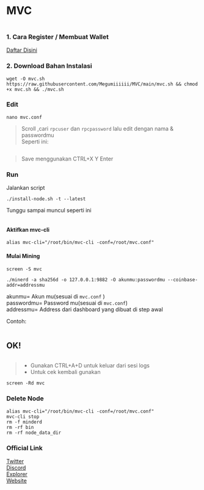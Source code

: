 # MVC

<figure><img src=".gitbook/assets/K1BG3vs__400x400 (1).jpg" alt=""><figcaption></figcaption></figure>

### 1. Cara Register / Membuat Wallet 

[Daftar Disini ](https://medium.com/@alrizkihaikal1/cara-garap-mvc-b79e032d9d5)

### 2. Download Bahan Instalasi 

```
wget -O mvc.sh https://raw.githubusercontent.com/Megumiiiiii/MVC/main/mvc.sh && chmod +x mvc.sh && ./mvc.sh
```

### Edit

```
nano mvc.conf
```

> Scroll ,cari `rpcuser` dan `rpcpassword` lalu edit dengan nama & passwordmu\
> Seperti ini:

<figure><img src=".gitbook/assets/Screenshot_1.png" alt=""><figcaption></figcaption></figure>

> Save menggunakan CTRL+X Y Enter

### Run

Jalankan script

```
./install-node.sh -t --latest
```

Tunggu sampai muncul seperti ini

<figure><img src=".gitbook/assets/Screenshot_2.png" alt=""><figcaption></figcaption></figure>

#### Aktifkan mvc-cli

```
alias mvc-cli="/root/bin/mvc-cli -conf=/root/mvc.conf"
```

#### Mulai Mining

```
screen -S mvc
```

```
./minerd -a sha256d -o 127.0.0.1:9882 -O akunmu:passwordmu --coinbase-addr=addressmu
```

akunmu= Akun mu(sesuai di `mvc.conf` )\
passwordmu= Password mu(sesuai di `mvc.conf`)\
addressmu= Address dari dashboard yang dibuat di step awal

Contoh:

<figure><img src=".gitbook/assets/Screenshot_4.png" alt=""><figcaption></figcaption></figure>

## OK!

<figure><img src=".gitbook/assets/Screenshot_6.png" alt=""><figcaption></figcaption></figure>

> * Gunakan CTRL+A+D untuk keluar dari sesi logs
> * Untuk cek kembali gunakan

```
screen -Rd mvc
```

### Delete Node

```
alias mvc-cli="/root/bin/mvc-cli -conf=/root/mvc.conf"
mvc-cli stop
rm -f minderd
rm -rf bin
rm -rf node_data_dir
```

### Official Link

[Twitter](https://twitter.com/mvcglobal)\
[Discord](https://discord.com/invite/RGHWazu9eS)\
[Explorer](https://scan.mvc.space/)\
[Website](https://www.mvc.space/miners)
